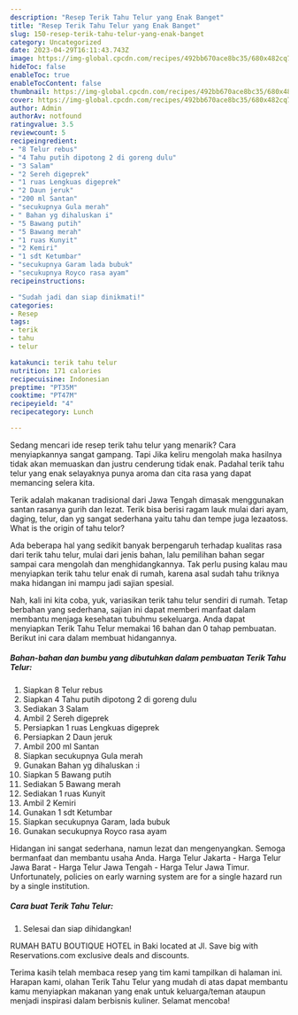 ```yaml
---
description: "Resep Terik Tahu Telur yang Enak Banget"
title: "Resep Terik Tahu Telur yang Enak Banget"
slug: 150-resep-terik-tahu-telur-yang-enak-banget
category: Uncategorized
date: 2023-04-29T16:11:43.743Z
image: https://img-global.cpcdn.com/recipes/492bb670ace8bc35/680x482cq70/terik-tahu-telur-foto-resep-utama.jpg
hideToc: false
enableToc: true
enableTocContent: false
thumbnail: https://img-global.cpcdn.com/recipes/492bb670ace8bc35/680x482cq70/terik-tahu-telur-foto-resep-utama.jpg
cover: https://img-global.cpcdn.com/recipes/492bb670ace8bc35/680x482cq70/terik-tahu-telur-foto-resep-utama.jpg
author: Admin
authorAv: notfound
ratingvalue: 3.5
reviewcount: 5
recipeingredient:
- "8 Telur rebus"
- "4 Tahu putih dipotong 2 di goreng dulu"
- "3 Salam"
- "2 Sereh digeprek"
- "1 ruas Lengkuas digeprek"
- "2 Daun jeruk"
- "200 ml Santan"
- "secukupnya Gula merah"
- " Bahan yg dihaluskan i"
- "5 Bawang putih"
- "5 Bawang merah"
- "1 ruas Kunyit"
- "2 Kemiri"
- "1 sdt Ketumbar"
- "secukupnya Garam lada bubuk"
- "secukupnya Royco rasa ayam"
recipeinstructions:

- "Sudah jadi dan siap dinikmati!"
categories:
- Resep
tags:
- terik
- tahu
- telur

katakunci: terik tahu telur 
nutrition: 171 calories
recipecuisine: Indonesian
preptime: "PT35M"
cooktime: "PT47M"
recipeyield: "4"
recipecategory: Lunch

---
```



Sedang mencari ide resep terik tahu telur yang menarik? Cara menyiapkannya sangat gampang. Tapi Jika keliru mengolah maka hasilnya tidak akan memuaskan dan justru cenderung tidak enak. Padahal terik tahu telur yang enak selayaknya punya aroma dan cita rasa yang dapat memancing selera kita.


Terik adalah makanan tradisional dari Jawa Tengah dimasak menggunakan santan rasanya gurih dan lezat. Terik bisa berisi ragam lauk mulai dari ayam, daging, telur, dan yg sangat sederhana yaitu tahu dan tempe juga lezaatoss. What is the origin of tahu telor?

Ada beberapa hal yang sedikit banyak berpengaruh terhadap kualitas rasa dari terik tahu telur, mulai dari jenis bahan, lalu pemilihan bahan segar sampai cara mengolah dan menghidangkannya. Tak perlu pusing kalau mau menyiapkan terik tahu telur enak di rumah, karena asal sudah tahu triknya maka hidangan ini mampu jadi sajian spesial.


Nah, kali ini kita coba, yuk, variasikan terik tahu telur sendiri di rumah. Tetap berbahan yang sederhana, sajian ini dapat memberi manfaat dalam membantu menjaga kesehatan tubuhmu sekeluarga. Anda dapat menyiapkan Terik Tahu Telur memakai 16 bahan dan 0 tahap pembuatan. Berikut ini cara dalam membuat hidangannya.

<!--inarticleads1-->

##### Bahan-bahan dan bumbu yang dibutuhkan dalam pembuatan Terik Tahu Telur:

1. Siapkan 8 Telur rebus
1. Siapkan 4 Tahu putih dipotong 2 di goreng dulu
1. Sediakan 3 Salam
1. Ambil 2 Sereh digeprek
1. Persiapkan 1 ruas Lengkuas digeprek
1. Persiapkan 2 Daun jeruk
1. Ambil 200 ml Santan
1. Siapkan secukupnya Gula merah
1. Gunakan  Bahan yg dihaluskan :i
1. Siapkan 5 Bawang putih
1. Sediakan 5 Bawang merah
1. Sediakan 1 ruas Kunyit
1. Ambil 2 Kemiri
1. Gunakan 1 sdt Ketumbar
1. Siapkan secukupnya Garam, lada bubuk
1. Gunakan secukupnya Royco rasa ayam


Hidangan ini sangat sederhana, namun lezat dan mengenyangkan. Semoga bermanfaat dan membantu usaha Anda. Harga Telur Jakarta - Harga Telur Jawa Barat - Harga Telur Jawa Tengah - Harga Telur Jawa Timur. Unfortunately, policies on early warning system are for a single hazard run by a single institution. 

<!--inarticleads2-->

##### Cara buat Terik Tahu Telur:


1. Selesai dan siap dihidangkan!

RUMAH BATU BOUTIQUE HOTEL in Baki located at Jl. Save big with Reservations.com exclusive deals and discounts. 

Terima kasih telah membaca resep yang tim kami tampilkan di halaman ini. Harapan kami, olahan Terik Tahu Telur yang mudah di atas dapat membantu kamu menyiapkan makanan yang enak untuk keluarga/teman ataupun menjadi inspirasi dalam berbisnis kuliner. Selamat mencoba!
